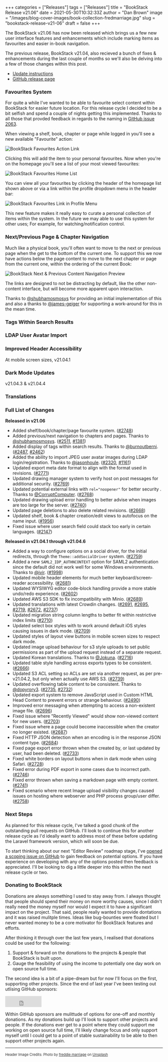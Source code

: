 +++
categories = ["Releases"]
tags = ["Releases"]
title = "BookStack Release v21.06"
date = 2021-05-30T10:32:33Z
author = "Dan Brown"
image = "/images/blog-cover-images/book-collection-fredmarriage.jpg"
slug = "bookstack-release-v21-06"
draft = false
+++

The BookStack v21.06 has now been released which brings us a few new user interface
features and enhancements which include marking items as favourites and easier in-book
navigation.

The previous release, BookStack v21.04, also recieved a bunch of fixes & enhancements during
the last couple of months so we'll also be delving into a few of those changes within this post.

* [Update instructions](https://www.bookstackapp.com/docs/admin/updates)
* [GitHub release page](https://github.com/BookStackApp/BookStack/releases/tag/v21.06)


### Favourites System

For quite a while I've wanted to be able to favourite select content within BookStack for easier future location.
For this release cycle I decided to be a bit selfish and spend a couple of nights getting this implemented.
Thanks to all those that provded feedback in regards to the naming in [GitHub issue 2063](https://github.com/BookStackApp/BookStack/issues/2063).

When viewing a shelf, book, chapter or page while logged in you'll see a new available "Favourite" action:

![BookStack Favourites Action Link](/images/2021/06/favourites-action.png)


Clicking this will add the item to your personal favourites.
Now when you're on the homepage you'll see a list of your most viewed favourites:


![BookStack Favourites Home List](/images/2021/06/favourites-home-list.png)

You can view all your favourites by clicking the header of the homepage list shown above or via
a link within the profile dropdown menu in the header bar:


![BookStack Favourites Link in Profile Menu](/images/2021/06/favourites-profile-menu.png)

This new feature makes it really easy to curate a personal collection of items within the system.
In the future we may able to use this system for other uses; For example, for watching/notification control.

### Next/Previous Page & Chapter Navigation

Much like a physical book, you'll often want to move to the next or previous page when the get to the
bottom of the current one. To support this we now have actions below the page content to move to the 
next chapter or page from the current one, within the ordering of the current Book:

![BookStack Next & Previous Content Navigation Preview](/images/2021/06/next-prev-nav.png)

The links are designed to not be distracting by default, like the other non-content interface, but will
become more apparent upon interaction.

Thanks to [@shubhamosmosys](https://github.com/BookStackApp/BookStack/pull/2511) for providing an initial
implementation of this and also a thanks to [@james-geiger](https://github.com/BookStackApp/BookStack/issues/1381#issuecomment-540105003)
for supporting a work-around for this in the mean time.

### Tags Within Search Results



### LDAP User Avatar Import



### Improved Header Accessibility

At mobile screen sizes, v21.04.1

### Dark Mode Updates

v21.04.3 &  v21.04.4

### Translations


### Full List of Changes

**Released in v21.06**

* Added shelf/book/chapter/page favourite system. ([#2748](https://github.com/BookStackApp/BookStack/pull/2748))
* Added previous/next navigation to chapters and pages. Thanks to [@shubhamosmosys](https://github.com/BookStackApp/BookStack/pull/2511). ([#2511](https://github.com/BookStackApp/BookStack/pull/2511), [#1381](https://github.com/BookStackApp/BookStack/issues/1381))
* Added display of tags within search results. Thanks to [@burnoutberni](https://github.com/BookStackApp/BookStack/pull/2487). ([#2487](https://github.com/BookStackApp/BookStack/pull/2487), [#2462](https://github.com/BookStackApp/BookStack/issues/2462))
* Added the ability to import JPEG user avatar images during LDAP login/registration. Thanks to [@jasonhoule](https://github.com/BookStackApp/BookStack/pull/2320). ([#2320](https://github.com/BookStackApp/BookStack/pull/2320), [#1161](https://github.com/BookStackApp/BookStack/issues/1161))
* Updated export meta date format to align with the format used in revisions. ([#2771](https://github.com/BookStackApp/BookStack/issues/2771))
* Updated drawing manager system to verify host on post messages for additional security. ([#2769](https://github.com/BookStackApp/BookStack/issues/2769))
* Updated potential external links with `rel="noopener"` for better security . Thanks to [@CorruptComputer](https://github.com/BookStackApp/BookStack/pull/2768). ([#2768](https://github.com/BookStackApp/BookStack/pull/2768))
* Updated drawing upload error handling to better advise when images are too large for the server. ([#2740](https://github.com/BookStackApp/BookStack/issues/2740))
* Updated page deletions to also delete related revisions. ([#2668](https://github.com/BookStackApp/BookStack/issues/2668))
* Updated shelf, book & chapter creation/edit views to autofocus on the name input. ([#1956](https://github.com/BookStackApp/BookStack/issues/1956))
* Fixed issue where user search field could stack too early in certain languages. ([#2147](https://github.com/BookStackApp/BookStack/issues/2147))

**Released in v21.04.1 through v21.04.6**

* Added a way to configure options on a social driver, for the initial redirects, through the `Theme::addSocialDriver` system. ([#2759](https://github.com/BookStackApp/BookStack/issues/2759))
* Added a new `SAML2_IDP_AUTHNCONTEXT` option for SAML2 authentication since the default did not work well for some Windows environments. Thanks to [@ivir](https://github.com/BookStackApp/BookStack/pull/1998). ([#1998](https://github.com/BookStackApp/BookStack/pull/1998))
* Updated mobile header elements for much better keyboard/screen-reader accessibility. ([#2681](https://github.com/BookStackApp/BookStack/issues/2681))
* Updated WYSIWYG editor code-block handling provide a more stable undo/redo experience. ([#2602](https://github.com/BookStackApp/BookStack/issues/2602))
* Updated AWS S3 SDK to fix incompatibility with Minio. ([#2689](https://github.com/BookStackApp/BookStack/issues/2689))
* Updated translations with latest Crowdin changes. ([#2691](https://github.com/BookStackApp/BookStack/pull/2691), [#2695](https://github.com/BookStackApp/BookStack/pull/2695), [#2719](https://github.com/BookStackApp/BookStack/pull/2719), [#2672](https://github.com/BookStackApp/BookStack/pull/2672), [#2737](https://github.com/BookStackApp/BookStack/pull/2737))
* Updated migration string column lengths to better fit within restrictive index limits ([#2710](https://github.com/BookStackApp/BookStack/issues/2710))
* Updated select box styles with to work around default iOS styles causing issues in dark mode. ([#2709](https://github.com/BookStackApp/BookStack/issues/2709))
* Updated styles of layout view buttons in mobile screen sizes to respect dark mode.
* Updated image upload behaviour for s3 style uploads to set public permissions as part of the upload request instead of a separate request.
* Updated Korean translations. Thanks to [@Jokuna](https://github.com/BookStackApp/BookStack/pull/2716). ([#2716](https://github.com/BookStackApp/BookStack/pull/2716))
* Updated table style handling across exports types to be consistent. ([#2666](https://github.com/BookStackApp/BookStack/issues/2666))
* Updated S3 ACL setting so ACLs are set via another request, as per pre-v21.04.2, but only when actually use AWS S3. ([#2739](https://github.com/BookStackApp/BookStack/issues/2739))
* Updated overflowing table content to be consistent. Thanks to [@dopyrory3](https://github.com/BookStackApp/BookStack/pull/2735). ([#2735](https://github.com/BookStackApp/BookStack/pull/2735), [#2732](https://github.com/BookStackApp/BookStack/issues/2732))
* Updated export system to remove JavaScript used in Custom HTML Head Content to prevent errors or strange behaviour. ([#2490](https://github.com/BookStackApp/BookStack/issues/2490))
* Improved error messaging when attempting to access a non-existent image file. ([#2696](https://github.com/BookStackApp/BookStack/issues/2696))
* Fixed issue where "Recently Viewed" would show non-viewed content for new users. ([#2703](https://github.com/BookStackApp/BookStack/issues/2703))
* Fixed issue where a page could become inaccessible when the creator no longer existed. ([#2687](https://github.com/BookStackApp/BookStack/issues/2687))
* Fixed HTTP JSON detection when an encoding is in the response JSON content type. ([#2684](https://github.com/BookStackApp/BookStack/issues/2684))
* Fixed page export error thrown when the created by, or last updated by user, had been deleted. ([#2733](https://github.com/BookStackApp/BookStack/issues/2733))
* Fixed white borders on layout buttons when in dark mode when using Safari. ([#2728](https://github.com/BookStackApp/BookStack/issues/2728))
* Fixed error during PDF export in some cases due to incorrect path. ([#2746](https://github.com/BookStackApp/BookStack/issues/2746))
* Fixed error thrown when saving a markdown page with empty content. ([#2741](https://github.com/BookStackApp/BookStack/issues/2741))
* Fixed scenario where recent Image upload visibility changes caused issues on hosting where webserver and PHP process group/user differ. ([#2758](https://github.com/BookStackApp/BookStack/issues/2758))


### Next Steps

As planned for this release cycle, I've talked a good chunk of the outstanding pull requests on GitHub. I'll look to continue this for another release
cycle as I'd ideally want to address most of these before updating the Laravel framework version, which will soon be due.

To start thinking about our next "Editor Review" roadmap stage, I've [opened a scoping issue on GitHub](https://github.com/BookStackApp/BookStack/issues/2738) to gain feedback on potential options. If you have experience on developing with any of the options posted then feedback is appreciated. I'll be looking to dig a little deeper into this within the next release cycle or two.


### Donating to BookStack

Donations are always something I used to stay away from. I always thought that people should spend their money
on more worthy causes, since I didn't really need the money myself nor would I expect it to have a 
significant impact on the project. That said, people really wanted to provide dontations and it was raised
mulitple times. Ideas like bug-bounties were floated but I never wanted money to be a core motivator
for BookStack features and efforts.

After thinking it through over the last few years, I realised that donations could be used for the following:

1. Support & forward on the donations to the projects & people that BookStack is built upon.
2. Gauge the feasibility of using the income to potentially one day work on open source full time.

The second idea is a bit of a pipe-dream but for now I'll focus on the first, supporting other projects. Since the end of last year I've been testing out utlising GitHub sponsors:

<iframe src="https://github.com/sponsors/ssddanbrown/button" title="Sponsor ssddanbrown" height="35" width="116" style="border: 0;" loading="lazy"></iframe>

Within GitHub sponsors are mulittude of options for one-off and monthly donations.
As my donations build up I'll look to support other projects and people.
If the donations ever get to a point where they could support me working on open source full time, I'll likely change focus and only support myself
until I could get to a point of stable sustainability to be able to then support other projects again.


----

<span style="font-size: 0.8em;opacity:0.9;">Header Image Credits: <span>Photo by <a href="https://unsplash.com/@fredmarriage?utm_source=unsplash&amp;utm_medium=referral&amp;utm_content=creditCopyText">freddie marriage</a> on <a href="https://unsplash.com/?utm_source=unsplash&amp;utm_medium=referral&amp;utm_content=creditCopyText">Unsplash</a></span></span>